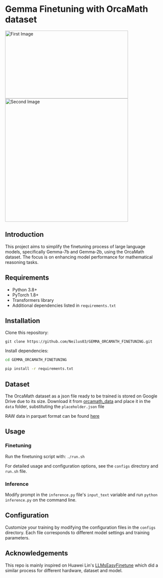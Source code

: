 # Gemma Finetuning with OrcaMath dataset
<p align="left">
  <img src="https://github.com/Neilus03/GEMMA_ORCAMATH_FINETUNING/assets/87651732/0beadfe5-b996-4cc4-8f5d-fb17756ebd8b" alt="First Image" width="400" height="220"/>
  <img src="https://github.com/Neilus03/GEMMA_ORCAMATH_FINETUNING/assets/87651732/727eca80-b98d-4780-a4f8-b953e80d7ff4" alt="Second Image" width="400"/>
</p>

## Introduction
This project aims to simplify the finetuning process of large language models, specifically Gemma-7b and Gemma-2b, using the OrcaMath dataset. The focus is on enhancing model performance for mathematical reasoning tasks.


## Requirements 
- Python 3.8+
- PyTorch 1.8+
- Transformers library 
- Additional dependencies listed in `requirements.txt`

## Installation
Clone this repository:

`git clone https://github.com/Neilus03/GEMMA_ORCAMATH_FINETUNING.git`
 
Install dependencies:
```bash
cd GEMMA_ORCAMATH_FINETUNING 
```
```bash
pip install -r requirements.txt
```

## Dataset
The OrcaMath dataset as a json file ready to be trained is stored on Google Drive due to its size. Download it from [orcamath_data](https://drive.google.com/file/d/1JHDUPlG5igZ1QZ0McNYmUKzixV9pJXIZ/view?usp=sharing) and place it in the `data` folder, substituting the `placeholder.json` file

RAW data in parquet format can be found [here](https://huggingface.co/datasets/microsoft/orca-math-word-problems-200k/tree/main/data)

## Usage

### Finetuning
Run the finetuning script with:
`./run.sh`

For detailed usage and configuration options, see the `configs` directory and `run.sh` file.

### Inference
Modify prompt in the `inference.py` file's `input_text` variable and run `python inference.py` on the command line.

## Configuration
Customize your training by modifying the configuration files in the `configs` directory. Each file corresponds to different model settings and training parameters.

## Acknowledgements
This repo is mainly inspired on Huawei Lin's [LLMsEasyFinetune](https://github.com/huawei-lin/LLMsEasyFinetune/tree/master?tab=readme-ov-file) which did a similar process for different hardware, dataset and model.

